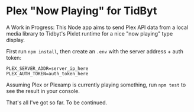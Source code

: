 # Plex "Now Playing" for TidByt
A Work in Progress: This Node app aims to send Plex API data from a local media library to Tidbyt's Pixlet runtime for a nice "now playing" type display.

First run `npm install`, then create an `.env` with the server address + auth token:

    PLEX_SERVER_ADDR=server_ip_here
    PLEX_AUTH_TOKEN=auth_token_here

Assuming Plex or Plexamp is currently playing something, run `npm test` to see the result in your console.

That's all I've got so far. To be continued.
